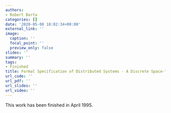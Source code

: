 ```yaml
---
authors:
- Robert Barta
categories: []
date: '2020-05-08 18:02:34+00:00'
external_link: ''
image:
  caption: ''
  focal_point: ''
  preview_only: false
slides: ''
summary: ''
tags:
- Finished
title: Formal Specification of Distributed Systems - A Discrete Space-Time Logic
url_code: ''
url_pdf: ''
url_slides: ''
url_video: ''
---
```


This work has been finished in April 1995.